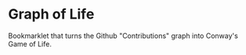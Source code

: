 # Graph of Life
Bookmarklet that turns the Github "Contributions" graph into Conway's Game of Life.
